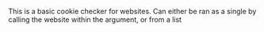 This is a basic cookie checker for websites. Can either be ran as a single by calling the website within the argument, or from a list

